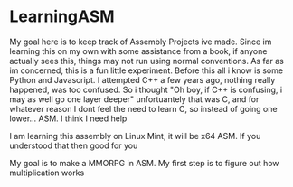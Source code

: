 # LearningASM
My goal here is to keep track of Assembly Projects ive made. Since im learning this on my own with some assistance from a book, if anyone actually sees this, things may not run using normal conventions. As far as im concerned, this is a fun little experiment. Before this all i know is some Python and Javascript. I attempted C++ a few years ago, nothing really happened, was too confused. So i thought "Oh boy, if C++ is confusing, i may as well go one layer deeper" unfortuantely that was C, and for whatever reason I dont feel the need to learn C, so instead of going one lower... ASM. I think I need help

I am learning this assembly on Linux Mint, it will be x64 ASM. If you understood that then good for you

My goal is to make a MMORPG in ASM. My first step is to figure out how multiplication works

